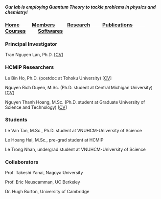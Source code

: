 **_Our lab is employing Quantum Theory to tackle problems in physics and chemistry!_**
  
### [Home](index.md)<img src="test_space.png" width="40" height="1">[Members](members.md)<img src="test_space.png" width="40" height="1">[Research](research.md)<img src="test_space.png" width="40" height="1">[Publications](Publications)<img src="test_space.png" width="40" height="1">[Courses](courses.md)<img src="test_space.png" width="40" height="1">[Softwares](softwares.md)

### **Principal Investigator**
Tran Nguyen Lan, Ph.D. [[CV](LanTran_CV_0421.pdf)]

### **HCMIP Researchers**
Le Bin Ho, Ph.D. (postdoc at Tohoku University) [[CV](DrLeBinHo-CV.pdf)]

Nguyen Bich Duyen, M.Sc. (Ph.D. student at Central Michigan University) [[CV](NguyenBichDuyen-EN.pdf)]

Nguyen Thanh Hoang, M.Sc. (Ph.D. student at Graduate University of Science and Technology) [[CV](NguyenThanhHoang-CV.pdf)]

### **Students**
Le Van Tan, M.Sc., Ph.D. student at VNUHCM-University of Science

Le Hoang Hai, M.Sc., pre-grad student at HCMIP

Le Trong Nhan, undergrad student at VNUHCM-University of Science
  
### **Collaborators**
  Prof. Takeshi Yanai, Nagoya University

  Prof. Eric Neuscamman, UC Berkeley

  Dr. Hugh Burton, University of Cambridge  

